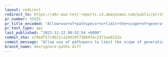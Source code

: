 ```yaml
---
layout: redirect
redirect_to: https://a8c-woo-test-reports.s3.amazonaws.com/public/pr/35925/api/index.html
pr_number: 35925
pr_title_encoded: "Allow+use+of+pathspecs+to+limit+the+scope+of+generating+a+diff+in+Code+Analyzer"
pr_test_type: api
last_published: "2022-12-12 08:52:54 +0000"
commit_sha: a79edf57c9b21ca24d29f75064fec2471aa6222e
commit_message: "Allow use of pathspecs to limit the scope of generating a diff."
branch_name: dev/ignore-paths-diff
---
```

